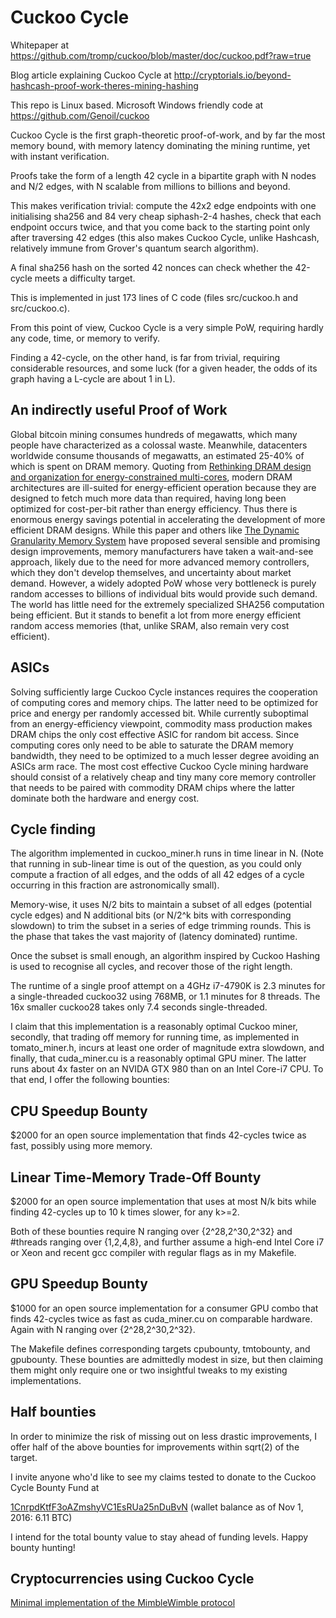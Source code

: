 Cuckoo Cycle
============
Whitepaper at
https://github.com/tromp/cuckoo/blob/master/doc/cuckoo.pdf?raw=true

Blog article explaining Cuckoo Cycle at
http://cryptorials.io/beyond-hashcash-proof-work-theres-mining-hashing

This repo is Linux based. Microsoft Windows friendly code at
https://github.com/Genoil/cuckoo

Cuckoo Cycle is the first graph-theoretic proof-of-work, and by far the most
memory bound, with memory latency dominating the mining runtime, yet with
instant verification.

Proofs take the form of a length 42 cycle in a bipartite graph with N nodes and
N/2 edges, with N scalable from millions to billions and beyond.

This makes verification trivial: compute the 42x2 edge endpoints with one
initialising sha256 and 84 very cheap siphash-2-4 hashes, check that each
endpoint occurs twice, and that you come back to the starting point only after
traversing 42 edges (this also makes Cuckoo Cycle, unlike Hashcash, relatively
immune from Grover's quantum search algorithm).

A final sha256 hash on the sorted 42 nonces can check whether the 42-cycle
meets a difficulty target.

This is implemented in just 173 lines of C code (files src/cuckoo.h and src/cuckoo.c).

From this point of view, Cuckoo Cycle is a very simple PoW,
requiring hardly any code, time, or memory to verify.

Finding a 42-cycle, on the other hand, is far from trivial,
requiring considerable resources, and some luck
(for a given header, the odds of its graph having a L-cycle are about 1 in L).

An indirectly useful Proof of Work
--------------
Global bitcoin mining consumes hundreds of megawatts, which many people have characterized
as a colossal waste. Meanwhile, datacenters worldwide consume thousands of megawatts,
an estimated 25-40% of which is spent on DRAM memory. Quoting from
<a href="https://www.cs.utah.edu/~rajeev/pubs/isca10.pdf">Rethinking DRAM design and organization for energy-constrained multi-cores</a>,
modern DRAM architectures are ill-suited for energy-efficient operation because
they are designed to fetch much more data than required, having long been optimized for cost-per-bit
rather than energy efficiency.
Thus there is enormous energy savings potential in accelerating the development of more efficient
DRAM designs. While this paper and others like
<a href="http://mbsullivan.info/attachments/papers/yoon2012dgms.pdf">The Dynamic Granularity Memory System</a>
have proposed several sensible and promising design improvements, memory manufacturers have
taken a wait-and-see approach, likely due to the need for more advanced memory controllers, which they don't develop
themselves, and uncertainty about market demand. However, a widely adopted PoW whose very bottleneck
is purely random accesses to billions of individual bits would provide such demand.
The world has little need for the extremely specialized SHA256 computation being efficient.
But it stands to benefit a lot from more energy efficient random access memories
(that, unlike SRAM, also remain very cost efficient).

ASICs
--------------
Solving sufficiently large Cuckoo Cycle instances requires the cooperation of
computing cores and memory chips.
The latter need to be optimized for price and energy per randomly accessed bit.
While currently suboptimal from an energy-efficiency viewpoint, commodity mass production
makes DRAM chips the only cost effective ASIC for random bit access.
Since computing cores only need to be able to saturate the DRAM memory bandwidth,
they need to be optimized to a much lesser degree avoiding an ASICs arm race.
The most cost effective Cuckoo Cycle mining hardware should consist of a relatively
cheap and tiny many core memory controller that needs to be paired with commodity DRAM chips
where the latter dominate both the hardware and energy cost.

Cycle finding
--------------
The algorithm implemented in cuckoo_miner.h runs in time linear in N.
(Note that running in sub-linear time is out of the question, as you could
only compute a fraction of all edges, and the odds of all 42 edges of a cycle
occurring in this fraction are astronomically small).

Memory-wise, it uses N/2 bits to maintain a subset of all edges (potential
cycle edges) and N additional bits (or N/2^k bits with corresponding slowdown)
to trim the subset in a series of edge trimming rounds.
This is the phase that takes the vast majority of (latency dominated) runtime.

Once the subset is small enough, an algorithm inspired by Cuckoo Hashing
is used to recognise all cycles, and recover those of the right length.

The runtime of a single proof attempt on a 4GHz i7-4790K is 2.3 minutes
for a single-threaded cuckoo32 using 768MB, or 1.1 minutes for 8 threads.
The 16x smaller cuckoo28 takes only 7.4 seconds single-threaded.

I claim that this implementation is a reasonably optimal Cuckoo miner,
secondly, that trading off memory for running time,
as implemented in tomato_miner.h,
incurs at least one order of magnitude extra slowdown,
and finally, that cuda_miner.cu is a reasonably optimal GPU miner.
The latter runs about 4x faster on an NVIDA GTX 980
than on an Intel Core-i7 CPU. 
To that end, I offer the following bounties:

CPU Speedup Bounty
--------------
$2000 for an open source implementation that finds 42-cycles twice as fast,
possibly using more memory.

Linear Time-Memory Trade-Off Bounty
--------------
$2000 for an open source implementation that uses at most N/k bits while finding
42-cycles up to 10 k times slower, for any k>=2.

Both of these bounties require N ranging over {2^28,2^30,2^32} and #threads
ranging over {1,2,4,8}, and further assume a high-end Intel Core i7 or Xeon and
recent gcc compiler with regular flags as in my Makefile.

GPU Speedup Bounty
--------------
$1000 for an open source implementation for a consumer GPU combo
that finds 42-cycles twice as fast as cuda_miner.cu on comparable hardware.
Again with N ranging over {2^28,2^30,2^32}.

The Makefile defines corresponding targets cpubounty, tmtobounty, and gpubounty.
These bounties are admittedly modest in size,
but then claiming them might only require one or two insightful tweaks to
my existing implementations.

Half bounties
--------------
In order to minimize the risk of missing out on less drastic improvements,
I offer half of the above bounties for improvements within sqrt(2) of the target.

I invite anyone who'd like to see my claims tested to donate to
the Cuckoo Cycle Bounty Fund at

<a href="https://blockchain.info/address/1CnrpdKtfF3oAZmshyVC1EsRUa25nDuBvN">1CnrpdKtfF3oAZmshyVC1EsRUa25nDuBvN</a> (wallet balance as of Nov 1, 2016: 6.11 BTC)

I intend for the total bounty value to stay ahead of funding levels. Happy bounty hunting!

Cryptocurrencies using Cuckoo Cycle
--------------
<a href="https://github.com/ignopeverell/grin">Minimal implementation of the MimbleWimble protocol</a>

